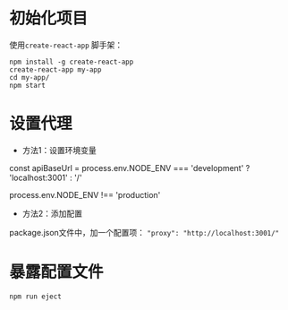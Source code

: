 

# 初始化项目

使用`create-react-app` 脚手架：

```
npm install -g create-react-app
create-react-app my-app
cd my-app/
npm start
```

# 设置代理

- 方法1：设置环境变量

const apiBaseUrl = process.env.NODE_ENV === 'development' ? 'localhost:3001' : '/'

process.env.NODE_ENV !== 'production'

- 方法2：添加配置

package.json文件中，加一个配置项： `"proxy": "http://localhost:3001/"`

# 暴露配置文件

```
npm run eject
```

